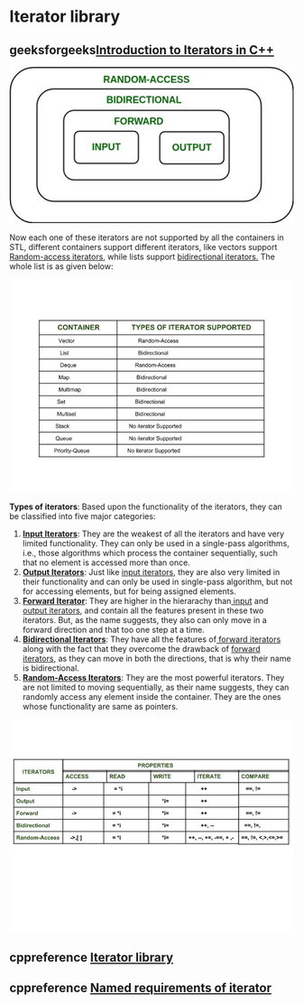 # Iterator library



## geeksforgeeks[Introduction to Iterators in C++](https://www.geeksforgeeks.org/introduction-iterators-c/)

![](./C_Iterator.jpg)

Now each one of these iterators are not supported by all the containers in STL, different containers support different iterators, like vectors support [Random-access iterators](https://www.geeksforgeeks.org/random-access-iterators-in-cpp/), while lists support [bidirectional iterators.](https://www.geeksforgeeks.org/bidirectional-iterators-in-cpp/) The whole list is as given below:

![](./C_Iterator_Support.jpg)

**Types of iterators**: Based upon the functionality of the iterators, they can be classified into five major categories:

1. [**Input Iterators**](https://www.geeksforgeeks.org/input-iterators-in-cpp/): They are the weakest of all the iterators and have very limited functionality. They can only be used in a single-pass algorithms, i.e., those algorithms which process the container sequentially, such that no element is accessed more than once.
2. [**Output Iterators**](https://www.geeksforgeeks.org/output-iterators-cpp/): Just like [input iterators](https://www.geeksforgeeks.org/input-iterators-in-cpp/), they are also very limited in their functionality and can only be used in single-pass algorithm, but not for accessing elements, but for being assigned elements.
3. [**Forward Iterator**](https://www.geeksforgeeks.org/forward-iterators-in-cpp/): They are higher in the hierarachy than[ input](https://www.geeksforgeeks.org/input-iterators-in-cpp/) and [output iterators](https://www.geeksforgeeks.org/output-iterators-cpp/), and contain all the features present in these two iterators. But, as the name suggests, they also can only move in a forward direction and that too one step at a time.
4. [**Bidirectional Iterators**](https://www.geeksforgeeks.org/bidirectional-iterators-in-cpp/): They have all the features of[ forward iterators](https://www.geeksforgeeks.org/forward-iterators-in-cpp/) along with the fact that they overcome the drawback of [forward iterators](https://www.geeksforgeeks.org/forward-iterators-in-cpp/), as they can move in both the directions, that is why their name is bidirectional.
5. [**Random-Access Iterators**](https://www.geeksforgeeks.org/random-access-iterators-in-cpp/): They are the most powerful iterators. They are not limited to moving sequentially, as their name suggests, they can randomly access any element inside the container. They are the ones whose functionality are same as pointers.

![](./iteratorOperation.jpg)

## cppreference [Iterator library](https://en.cppreference.com/w/cpp/iterator)





## cppreference [Named requirements of  iterator](https://en.cppreference.com/w/cpp/named_req#Iterator)